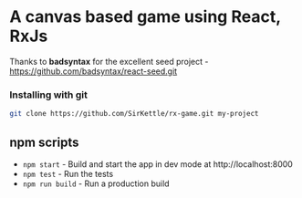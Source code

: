 # A canvas based game using React, RxJs

Thanks to **badsyntax** for the excellent seed project - https://github.com/badsyntax/react-seed.git

### Installing with git

```bash
git clone https://github.com/SirKettle/rx-game.git my-project
```

## npm scripts

* `npm start` - Build and start the app in dev mode at http://localhost:8000
* `npm test` - Run the tests
* `npm run build` - Run a production build
